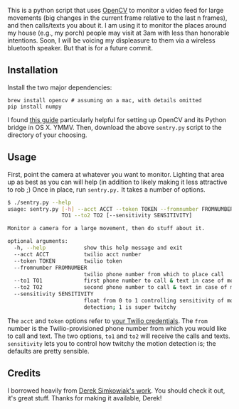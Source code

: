 This is a python script that uses [OpenCV](http://opencv.org) to monitor a video feed for
large movements (big changes in the current frame relative to the last n
frames), and then calls/texts you about it. I am using it to monitor the places
around my house (e.g., my porch) people may visit at 3am with less than
honorable intentions. Soon, I will be voicing my displeasure to them via
a wireless bluetooth speaker. But that is for a future commit.

## Installation

Install the two major dependencies:
	
	brew install opencv # assuming on a mac, with details omitted
	pip install numpy

I found [this guide](http://www.jeffreythompson.org/blog/2013/08/22/update-installing-opencv-on-mac-mountain-lion) particularly helpful for setting up OpenCV and its Python bridge in OS X. YMMV. Then, download the above `sentry.py` script to the directory of your choosing.

## Usage

First, point the camera at whatever you want to monitor. Lighting that
area up as best as you can will help (in addition to likely making it
less attractive to rob ;) Once in place, run ``sentry.py.`` It takes a
number of options.


```bash
$ ./sentry.py --help
usage: sentry.py [-h] --acct ACCT --token TOKEN --fromnumber FROMNUMBER --to1
                 TO1 --to2 TO2 [--sensitivity SENSITIVITY]

Monitor a camera for a large movement, then do stuff about it.

optional arguments:
  -h, --help            show this help message and exit
  --acct ACCT           twilio acct number
  --token TOKEN         twilio token
  --fromnumber FROMNUMBER
                        twilio phone number from which to place call
  --to1 TO1             first phone number to call & text in case of motion
  --to2 TO2             second phone number to call & text in case of motion
  --sensitivity SENSITIVITY
                        float from 0 to 1 controlling sensitivity of motion
                        detection; 1 is super twitchy
```

The ``acct`` and ``token`` options refer to [your Twilio credentials](https://www.twilio.com/user/account). The ``from`` number is the Twilio-provisioned phone number from which you would like to call and text. The two options, ``to1`` and ``to2`` will receive the calls and texts. ``sensitivity`` lets you to control how twitchy the motion detection is; the defaults are pretty sensible.

## Credits

I borrowed heavily from [Derek Simkowiak's work](http://derek.simkowiak.net/motion-tracking-with-python/). You should check it out, it's great stuff. Thanks for making it available, Derek!
